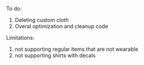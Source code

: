 To do:

1. Deleting custom cloth
2. Overal optimization and cleanup code


Limitations:

1. not supporting regular items that are not wearable
2. not supporting shirts with decals